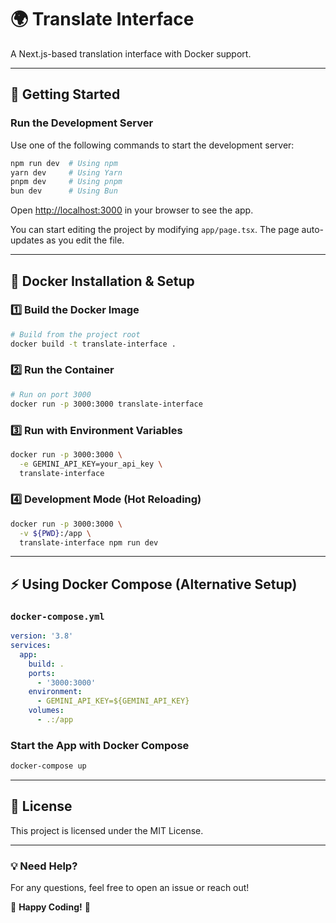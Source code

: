 # 🌍 Translate Interface

A Next.js-based translation interface with Docker support.

---

## 🚀 Getting Started

### Run the Development Server

Use one of the following commands to start the development server:

```bash
npm run dev  # Using npm
yarn dev     # Using Yarn
pnpm dev     # Using pnpm
bun dev      # Using Bun
```

Open [http://localhost:3000](http://localhost:3000) in your browser to see the app.

You can start editing the project by modifying `app/page.tsx`. The page auto-updates as you edit the file.

---

## 🐳 Docker Installation & Setup

### 1️⃣ Build the Docker Image

```bash
# Build from the project root
docker build -t translate-interface .
```

### 2️⃣ Run the Container

```bash
# Run on port 3000
docker run -p 3000:3000 translate-interface
```

### 3️⃣ Run with Environment Variables

```bash
docker run -p 3000:3000 \
  -e GEMINI_API_KEY=your_api_key \
  translate-interface
```

### 4️⃣ Development Mode (Hot Reloading)

```bash
docker run -p 3000:3000 \
  -v ${PWD}:/app \
  translate-interface npm run dev
```

---

## ⚡ Using Docker Compose (Alternative Setup)

### `docker-compose.yml`

```yaml
version: '3.8'
services:
  app:
    build: .
    ports:
      - '3000:3000'
    environment:
      - GEMINI_API_KEY=${GEMINI_API_KEY}
    volumes:
      - .:/app
```

### Start the App with Docker Compose

```bash
docker-compose up
```

---

## 📜 License

This project is licensed under the MIT License.

---

### 💡 Need Help?

For any questions, feel free to open an issue or reach out!

🎉 **Happy Coding!** 🚀
